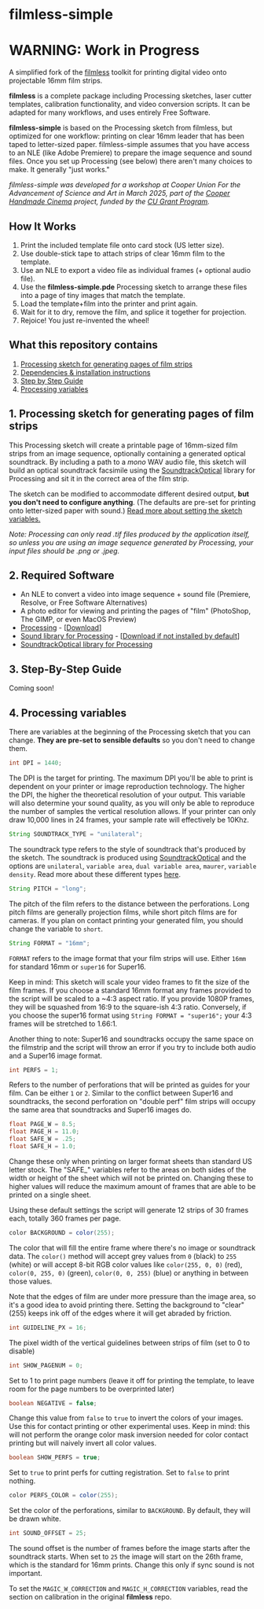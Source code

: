 # filmless-simple

# WARNING: Work in Progress

A simplified fork of the [filmless](https://github.com/sixteenmillimeter/filmless) toolkit for printing digital video onto projectable 16mm film strips. 

**filmless** is a complete package including Processing sketches, laser cutter templates, calibration functionality, and video conversion scripts. It can be adapted for many workflows, and uses entirely Free Software. 

**filmless-simple** is based on the Processing sketch from filmless, but optimized for one workflow: printing on clear 16mm leader that has been taped to letter-sized paper. filmless-simple assumes that you have access to an NLE (like Adobe Premiere) to prepare the image sequence and sound files. Once you set up Processing (see below) there aren't many choices to make. It generally "just works."

_filmless-simple was developed for a workshop at Cooper Union For the Advancement of Science and Art in March 2025, part of the [Cooper Handmade Cinema](https://handmadecinema.cooper.edu/) project, funded by the [CU Grant Program](https://cooper.edu/academics/research-fellowships/cooper-union-grant-program)._

## How It Works
1. Print the included template file onto card stock (US letter size).
2. Use double-stick tape to attach strips of clear 16mm film to the template.
3. Use an NLE to export a video file as individual frames (+ optional audio file).
4. Use the **filmless-simple.pde** Processing sketch to arrange these files into a page of tiny images that match the template.
5. Load the template+film into the printer and print again.
6. Wait for it to dry, remove the film, and splice it together for projection.
7. Rejoice! You just re-invented the wheel!

## What this repository contains

1. [Processing sketch for generating pages of film strips](#processing)
2. [Dependencies & installation instructions](#dependencies)
3. [Step by Step Guide](#guide)
4. [Processing variables](#variables)

<a name="processing"></a>
## 1. Processing sketch for generating pages of film strips

This Processing sketch will create a printable page of 16mm-sized film strips from an image sequence, optionally containing a generated optical soundtrack. By including a path to a *mono* WAV audio file, this sketch will build an optical soundtrack facsimile using the [SoundtrackOptical](https://github.com/sixteenmillimeter/SoundtrackOptical) library for Processing and sit it in the correct area of the film strip.

The sketch can be modified to accommodate different desired output, **but you don't need to configure anything**. (The defaults are pre-set for printing onto letter-sized paper with sound.)  [Read more about setting the sketch variables.](#variables)

_Note: Processing can only read .tif files produced by the application itself, so unless you are using an image sequence generated by Processing, your input files should be .png or .jpeg._

<a name="dependencies"></a>
## 2. Required Software

* An NLE to convert a video into image sequence + sound file (Premiere, Resolve, or Free Software Alternatives)
* A photo editor for viewing and printing the pages of "film" (PhotoShop, The GIMP, or even MacOS Preview)
* [Processing](https://processing.org/) - [[Download](https://processing.org/download/)]
* [Sound library for Processing](https://processing.org/reference/libraries/sound/index.html) - [[Download if not installed by default](https://github.com/processing/processing-sound)]
* [SoundtrackOptical library for Processing](https://github.com/sixteenmillimeter/SoundtrackOptical)

<a name="guide"></a>
## 3. Step-By-Step Guide

Coming soon!

<a name="variables"></a>
## 4. Processing variables

There are variables at the beginning of the Processing sketch that you can change. **They are pre-set to sensible defaults** so you don't need to change them.

```java
int DPI = 1440;
```

The DPI is the target for printing. The maximum DPI you'll be able to print is dependent on your printer or image reproduction technology. The higher the DPI, the higher the theoretical resolution of your output. This variable will also determine your sound quality, as you will only be able to reproduce the number of samples the vertical resolution allows. If your printer can only draw 10,000 lines in 24 frames, your sample rate will effectively be 10Khz.

```java
String SOUNDTRACK_TYPE = "unilateral";
```

The soundtrack type refers to the style of soundtrack that's produced by the sketch. The soundtrack is produced using [SoundtrackOptical](https://github.com/sixteenmillimeter/SoundtrackOptical) and the options are `unilateral`, `variable area`, `dual variable area`, `maurer`, `variable density`. Read more about these different types [here](http://www.paulivester.com/films/filmstock/guide.htm).

```java
String PITCH = "long";
```

The pitch of the film refers to the distance between the perforations. Long pitch films are generally projection films, while short pitch films are for cameras. If you plan on contact printing your generated film, you should change the variable to `short`.

```java
String FORMAT = "16mm";
```

`FORMAT` refers to the image format that your film strips will use. Either `16mm` for standard 16mm or `super16` for Super16.

Keep in mind: This sketch will scale your video frames to fit the size of the film frames. If you choose a standard 16mm format any frames provided to the script will be scaled to a ~4:3 aspect ratio. If you provide 1080P frames, they will be squashed from 16:9 to the square-ish 4:3 ratio. Conversely, if you choose the super16 format using `String FORMAT = "super16";` your 4:3 frames will be stretched to 1.66:1. 

Another thing to note: Super16 and soundtracks occupy the same space on the filmstrip and the script will throw an error if you try to include both audio and a Super16 image format.

```java
int PERFS = 1;
```

Refers to the number of perforations that will be printed as guides for your film. Can be either `1` or `2`. Similar to the conflict between Super16 and soundtracks, the second perforation on "double perf" film strips will occupy the same area that soundtracks and Super16 images do.

```java
float PAGE_W = 8.5;
float PAGE_H = 11.0;
float SAFE_W = .25;
float SAFE_H = 1.0;
```

Change these only when printing on larger format sheets than standard US letter stock. The "SAFE_" variables refer to the areas on both sides of the width or height of the sheet which will not be printed on. Changing these to higher values will reduce the maximum amount of frames that are able to be printed on a single sheet.

Using these default settings the script will generate 12 strips of 30 frames each, totally 360 frames per page.

```java
color BACKGROUND = color(255);
```
The color that will fill the entire frame where there's no image or soundtrack data. The `color()` method will accept grey values from `0` (black) to `255` (white) or will accept 8-bit RGB color values like `color(255, 0, 0)` (red), `color(0, 255, 0)` (green), `color(0, 0, 255)` (blue) or anything in between those values.

Note that the edges of film are under more pressure than the image area, so it's a good idea to avoid printing there. Setting the background to "clear" (255) keeps ink off of the edges where it will get abraded by friction.

```java
int GUIDELINE_PX = 16;
```

The pixel width of the vertical guidelines between strips of film (set to 0 to disable)

```java
int SHOW_PAGENUM = 0;
```

Set to 1 to print page numbers (leave it off for printing the template, to leave room for the page numbers to be overprinted later)

```java
boolean NEGATIVE = false;
```

Change this value from `false` to `true` to invert the colors of your images. Use this for contact printing or other experimental uses. Keep in mind: this will not perform the orange color mask inversion needed for color contact printing but will naively invert all color values.

```java
boolean SHOW_PERFS = true;
```

Set to `true` to print perfs for cutting registration. Set to `false` to print nothing.

```java
color PERFS_COLOR = color(255);
```

Set the color of the perforations, similar to `BACKGROUND`. By default, they will be drawn white.

```java
int SOUND_OFFSET = 25;
```

The sound offset is the number of frames before the image starts after the soundtrack starts. When set to `25` the image will start on the 26th frame, which is the standard for 16mm prints. Change this only if sync sound is not important.

To set the `MAGIC_W_CORRECTION` and `MAGIC_H_CORRECTION` variables, read the section on calibration in the original **filmless** repo.
